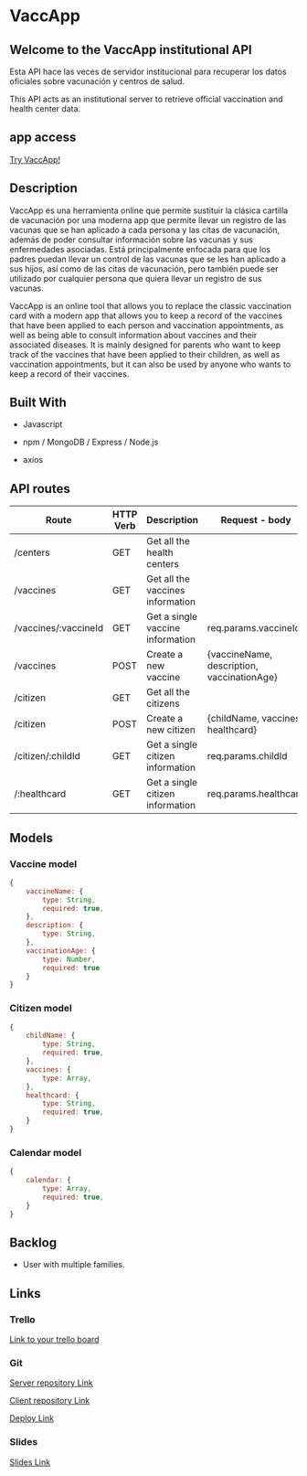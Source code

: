 # VaccApp

## Welcome to the VaccApp institutional API

Esta API hace las veces de servidor institucional para recuperar los datos oficiales sobre vacunación y centros de salud.

This API acts as an institutional server to retrieve official vaccination and health center data.

## app access

[Try VaccApp!](https://vaccapp.netlify.app/)

## Description

VaccApp es una herramienta online que permite sustituir la clásica cartilla de vacunación por una moderna app que permite llevar un registro de las vacunas que se han aplicado a cada persona y las citas de vacunación, además de poder consultar información sobre las vacunas y sus enfermedades asociadas. Está principalmente enfocada para que los padres puedan llevar un control de las vacunas que se les han aplicado a sus hijos, así como de las citas de vacunación, pero también puede ser utilizado por cualquier persona que quiera llevar un registro de sus vacunas.

VaccApp is an online tool that allows you to replace the classic vaccination card with a modern app that allows you to keep a record of the vaccines that have been applied to each person and vaccination appointments, as well as being able to consult information about vaccines and their associated diseases. It is mainly designed for parents who want to keep track of the vaccines that have been applied to their children, as well as vaccination appointments, but it can also be used by anyone who wants to keep a record of their vaccines.

## Built With

- Javascript

- npm / MongoDB / Express / Node.js

- axios

## API routes

|     **Route**    | **HTTP Verb** |                     **Description**                    | **Request - body** |
|------------------|---------------|--------------------------------------------------------|--------------------|
| /centers         | GET           | Get all the health centers                             |                    |
| /vaccines        | GET           | Get all the vaccines information                       |                    |
| /vaccines/:vaccineId | GET           | Get a single vaccine information                       | req.params.vaccineId |
| /vaccines        | POST          | Create a new vaccine                                   | {vaccineName, description, vaccinationAge} |
| /citizen        | GET           | Get all the citizens                                   |                    |
| /citizen       | POST          | Create a new citizen                                   | {childName, vaccines, healthcard} |
| /citizen/:childId       | GET           | Get a single citizen information                       | req.params.childId |
| /:healthcard       | GET           | Get a single citizen information                       | req.params.healthcard |

## Models

### Vaccine model

```javascript
{
    vaccineName: {
        type: String,
        required: true,
    },
    description: {
        type: String,
    },
    vaccinationAge: {
        type: Number,
        required: true
    }
}
```

### Citizen model

```javascript
{
    childName: {
        type: String,
        required: true,
    },
    vaccines: {
        type: Array,
    },
    healthcard: {
        type: String,
        required: true,
    }
}
```

### Calendar model

```javascript
{
    calendar: {
        type: Array,
        required: true,
    }
}
```

## Backlog

- User with multiple families.

## Links

### Trello

[Link to your trello board](https://trello.com/b/s2kDxZgh/vaccapp-backlog)

### Git

[Server repository Link](https://github.com/VaccApp/Server)

[Client repository Link](https://github.com/VaccApp/Client)

[Deploy Link](https://api-madrid.fly.dev/)

### Slides

[Slides Link](https://slides.com/vaccapp/deck)
